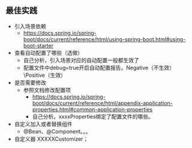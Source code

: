 ## 最佳实践

- 引入场景依赖
    - https://docs.spring.io/spring-boot/docs/current/reference/html/using-spring-boot.html#using-boot-starter
- 查看自动配置了哪些（选做）
    - 自己分析，引入场景对应的自动配置一般都生效了
    - 配置文件中debug=true开启自动配置报告。Negative（不生效）\Positive（生效）
- 是否需要修改
    - 参照文档修改配置项
        - https://docs.spring.io/spring-boot/docs/current/reference/html/appendix-application-properties.html#common-application-properties
        - 自己分析。xxxxProperties绑定了配置文件的哪些。
- 自定义加入或者替换组件
    - @Bean、@Component。。。
- 自定义器  XXXXXCustomizer；